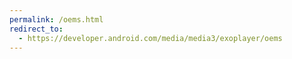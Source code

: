 ```yaml
---
permalink: /oems.html
redirect_to:
  - https://developer.android.com/media/media3/exoplayer/oems
---
```

